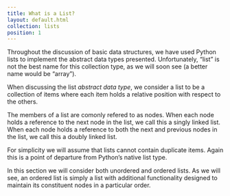 ```yaml
---
title: What is a List?
layout: default.html
collection: lists
position: 1
---
```


Throughout the discussion of basic data structures, we have used Python lists to implement the abstract data types presented. Unfortunately, “list” is not the best name for this collection type, as we will soon see (a better name would be “array”).

When discussing the list _abstract data type_, we consider a list to be a collection of items where each item holds a relative position with respect to the others.

The members of a list are comonly refered to as nodes. When each node holds a reference to the next node in the list, we call this a singly linked list. When each node holds a reference to both the next and previous nodes in the list, we call this a doubly linked list.

For simplicity we will assume that lists cannot contain duplicate items. Again this is a point of departure from Python’s native list type.

In this section we will consider both unordered and ordered lists. As we will see, an ordered list is simply a list with additional functionality designed to maintain its constituent nodes in a particular order.
